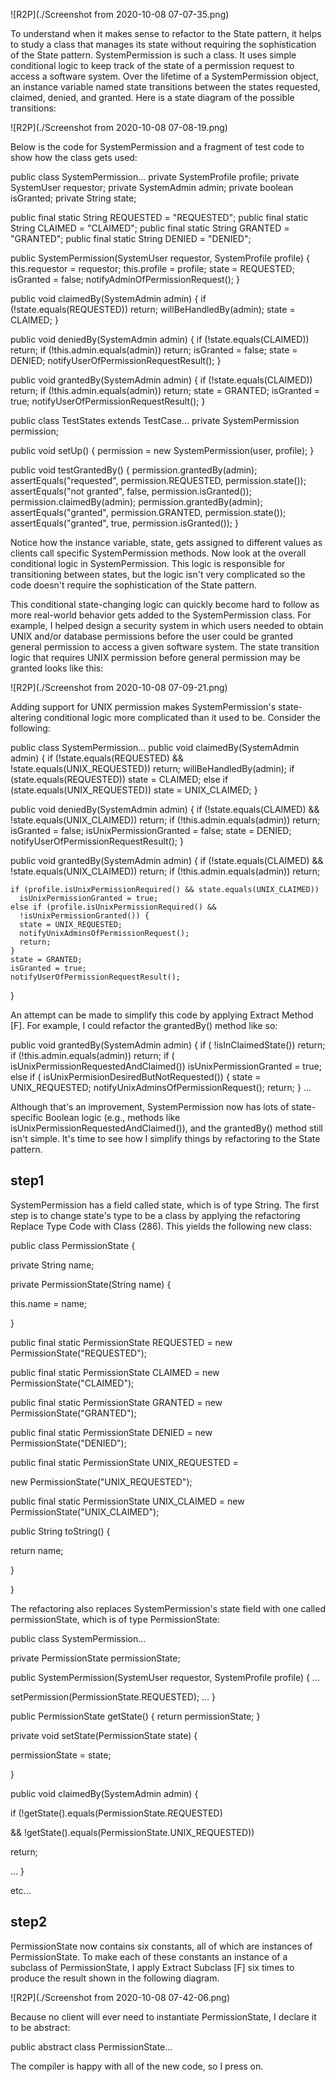 ![R2P](./Screenshot from 2020-10-08 07-07-35.png)


To understand when it makes sense to refactor to the State pattern, it helps to study a class that manages its state without requiring the sophistication of the State pattern. SystemPermission is such a class. It uses simple conditional logic to keep track of the state of a permission request to access a software system. Over the lifetime of a SystemPermission object, an instance variable named state transitions between the states requested, claimed, denied, and granted. Here is a state diagram of the possible transitions:

![R2P](./Screenshot from 2020-10-08 07-08-19.png)

Below is the code for SystemPermission and a fragment of test code to show how the class gets used:

public class SystemPermission...
  private SystemProfile profile;
  private SystemUser requestor;
  private SystemAdmin admin;
  private boolean isGranted;
  private String state;

  public final static String REQUESTED = "REQUESTED";
  public final static String CLAIMED = "CLAIMED";
  public final static String GRANTED = "GRANTED";
  public final static String DENIED = "DENIED";

  public SystemPermission(SystemUser requestor, SystemProfile profile) {
    this.requestor = requestor;
    this.profile = profile;
    state = REQUESTED;
    isGranted = false;
    notifyAdminOfPermissionRequest();
  }

  public void claimedBy(SystemAdmin admin) {
    if (!state.equals(REQUESTED))
      return;
    willBeHandledBy(admin);
    state = CLAIMED;
  }

  public void deniedBy(SystemAdmin admin) {
    if (!state.equals(CLAIMED))
      return;
    if (!this.admin.equals(admin))
      return;
    isGranted = false;
    state = DENIED;
    notifyUserOfPermissionRequestResult();
  }

  public void grantedBy(SystemAdmin admin) {
    if (!state.equals(CLAIMED))
      return;
    if (!this.admin.equals(admin))
      return;
    state = GRANTED;
    isGranted = true;
    notifyUserOfPermissionRequestResult();
  }

public class TestStates extends TestCase...
  private SystemPermission permission;

  public void setUp() {
    permission = new SystemPermission(user, profile);
  }

  public void testGrantedBy() {
    permission.grantedBy(admin);
    assertEquals("requested", permission.REQUESTED, permission.state());
    assertEquals("not granted", false, permission.isGranted());
    permission.claimedBy(admin);
    permission.grantedBy(admin);
    assertEquals("granted", permission.GRANTED, permission.state());
    assertEquals("granted", true, permission.isGranted());
  }

Notice how the instance variable, state, gets assigned to different values as clients call specific SystemPermission methods. Now look at the overall conditional logic in SystemPermission. This logic is responsible for transitioning between states, but the logic isn't very complicated so the code doesn't require the sophistication of the State pattern.

This conditional state-changing logic can quickly become hard to follow as more real-world behavior gets added to the SystemPermission class. For example, I helped design a security system in which users needed to obtain UNIX and/or database permissions before the user could be granted general permission to access a given software system. The state transition logic that requires UNIX permission before general permission may be granted looks like this:

![R2P](./Screenshot from 2020-10-08 07-09-21.png)


Adding support for UNIX permission makes SystemPermission's state-altering conditional logic more complicated than it used to be. Consider the following:

public class SystemPermission...
  public void claimedBy(SystemAdmin admin) {
    if (!state.equals(REQUESTED) && !state.equals(UNIX_REQUESTED))
      return;
    willBeHandledBy(admin);
    if (state.equals(REQUESTED))
      state = CLAIMED;
    else if (state.equals(UNIX_REQUESTED))
      state = UNIX_CLAIMED;
  }

  public void deniedBy(SystemAdmin admin) {
    if (!state.equals(CLAIMED) && !state.equals(UNIX_CLAIMED))
      return;
    if (!this.admin.equals(admin))
      return;
    isGranted = false;
    isUnixPermissionGranted = false;
    state = DENIED;
    notifyUserOfPermissionRequestResult();
  }

  public void grantedBy(SystemAdmin admin) {
    if (!state.equals(CLAIMED) && !state.equals(UNIX_CLAIMED))
      return;
    if (!this.admin.equals(admin))
      return;

    if (profile.isUnixPermissionRequired() && state.equals(UNIX_CLAIMED))
      isUnixPermissionGranted = true;
    else if (profile.isUnixPermissionRequired() &&
      !isUnixPermissionGranted()) {
      state = UNIX_REQUESTED;
      notifyUnixAdminsOfPermissionRequest();
      return;
    }
    state = GRANTED;
    isGranted = true;
    notifyUserOfPermissionRequestResult();
  }

An attempt can be made to simplify this code by applying Extract Method [F]. For example, I could refactor the grantedBy() method like so:

public void grantedBy(SystemAdmin admin) {
  if (
!isInClaimedState())
    return;
  if (!this.admin.equals(admin))
    return;
  if (
isUnixPermissionRequestedAndClaimed())
    isUnixPermissionGranted = true;
  else if (
isUnixPermisionDesiredButNotRequested()) {
    state = UNIX_REQUESTED;
    notifyUnixAdminsOfPermissionRequest();
    return;
  }
  ...

Although that's an improvement, SystemPermission now has lots of state-specific Boolean logic (e.g., methods like isUnixPermissionRequestedAndClaimed()), and the grantedBy() method still isn't simple. It's time to see how I simplify things by refactoring to the State pattern.

## step1
SystemPermission has a field called state, which is of type String. The first step is to change state's type to be a class by applying the refactoring Replace Type Code with Class (286). This yields the following new class:



public class PermissionState {
  
private String name;

  
private PermissionState(String name) {
    
this.name = name;
  
}

  
public final static PermissionState REQUESTED = new PermissionState("REQUESTED");
  
public final static PermissionState CLAIMED = new PermissionState("CLAIMED");
  
public final static PermissionState GRANTED = new PermissionState("GRANTED");
  
public final static PermissionState DENIED = new PermissionState("DENIED");
  
public final static PermissionState UNIX_REQUESTED =
    
new PermissionState("UNIX_REQUESTED");
  
public final static PermissionState UNIX_CLAIMED = new PermissionState("UNIX_CLAIMED");

  
public String toString() {
    
return name;
  
}

}


The refactoring also replaces SystemPermission's state field with one called permissionState, which is of type PermissionState:

public class SystemPermission...
  
private PermissionState permissionState;

  public SystemPermission(SystemUser requestor, SystemProfile profile) {
    ...
    
setPermission(PermissionState.REQUESTED);
    ...
  }

  public 
PermissionState getState() {
    return 
permissionState;
  }

  
private void setState(PermissionState state) {
    
permissionState = state;
  
}

  public void claimedBy(SystemAdmin admin) {
    
if (!getState().equals(PermissionState.REQUESTED)
     
&& !getState().equals(PermissionState.UNIX_REQUESTED))
       
return;
    
...
  }

  etc...

## step2
PermissionState now contains six constants, all of which are instances of PermissionState. To make each of these constants an instance of a subclass of PermissionState, I apply Extract Subclass [F] six times to produce the result shown in the following diagram.

![R2P](./Screenshot from 2020-10-08 07-42-06.png)


Because no client will ever need to instantiate PermissionState, I declare it to be abstract:

public 
abstract class PermissionState...

The compiler is happy with all of the new code, so I press on.